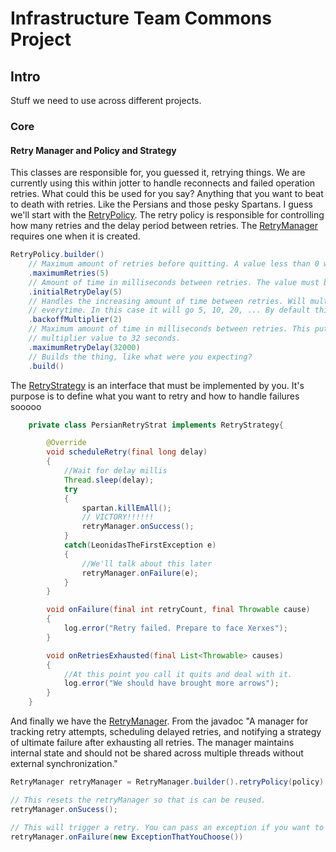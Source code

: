 Infrastructure Team Commons Project
===================================

Intro
----------------------------------

Stuff we need to use across different projects.

### Core
#### Retry Manager and Policy and Strategy
This classes are responsible for, you guessed it, retrying things. We are currently using this within jotter to handle reconnects and failed operation retries. What could this be used for you say? Anything that you want to beat to death with retries. Like the Persians and those pesky Spartans. I guess we'll start with the [RetryPolicy](core/src/main/java/com/jive/myco/core/retry/RetryPolicy.java). The retry policy is responsible for controlling how many retries and the delay period between retries. The [RetryManager](core/src/main/java/com/jive/myco/core/retry/RetryManager.java) requires one when it is created.

```java
RetryPolicy.builder()
    // Maximum amount of retries before quitting. A value less than 0 will retry indefinitely
    .maximumRetries(5)
    // Amount of time in milliseconds between retries. The value must be greater than 0.
    .initialRetryDelay(5)
    // Handles the increasing amount of time between retries. Will multiply the last retry delay
    // everytime. In this case it will go 5, 10, 20, ... By default this is not used.
    .backoffMultiplier(2)
    // Maximum amount of time in milliseconds between retries. This puts a ceiling on the backoff
    // multiplier value to 32 seconds.
    .maximumRetryDelay(32000)
    // Builds the thing, like what were you expecting?
    .build()
```

The [RetryStrategy](core/src/main/java/com/jive/myco/core/retry/RetryStrategy.java) is an interface that must be implemented by you. It's purpose is to define what you want to retry and how to handle failures sooooo

``` java
    private class PersianRetryStrat implements RetryStrategy{

        @Override
        void scheduleRetry(final long delay)
        {
            //Wait for delay millis
            Thread.sleep(delay);
            try
            {
                spartan.killEmAll();
                // VICTORY!!!!!!
                retryManager.onSuccess();
            }
            catch(LeonidasTheFirstException e)
            {
                //We'll talk about this later
                retryManager.onFailure(e);
            }
        }

        void onFailure(final int retryCount, final Throwable cause)
        {
            log.error("Retry failed. Prepare to face Xerxes");
        }

        void onRetriesExhausted(final List<Throwable> causes)
        {
            //At this point you call it quits and deal with it.
            log.error("We should have brought more arrows");
        }
    }
```

And finally we have the [RetryManager](core/src/main/java/com/jive/myco/core/retry/RetryManager.java). From the javadoc "A manager for tracking retry attempts, scheduling delayed retries, and notifying a strategy of ultimate failure after exhausting all retries. The manager maintains internal state and should not be shared across multiple threads without external synchronization."

```java
RetryManager retryManager = RetryManager.builder().retryPolicy(policy).retryStrategy(strategy).build();

// This resets the retryManager so that is can be reused.
retryManager.onSucess();

// This will trigger a retry. You can pass an exception if you want to give context about the failure.
retryManager.onFailure(new ExceptionThatYouChoose())


```
